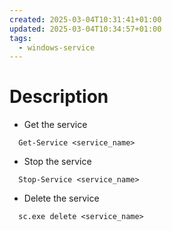 ```yaml
---
created: 2025-03-04T10:31:41+01:00
updated: 2025-03-04T10:34:57+01:00
tags:
  - windows-service
---
```

# Description
- Get the service
```pwsh
  Get-Service <service_name>
```
- Stop the service
```pwsh
  Stop-Service <service_name>
```
- Delete the service
```pwsh
  sc.exe delete <service_name>
```